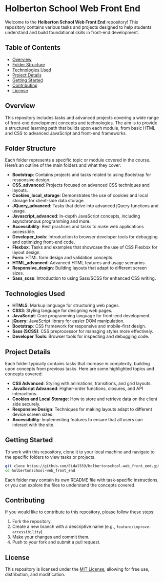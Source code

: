 
# Holberton School Web Front End

Welcome to the **Holberton School Web Front End** repository! This repository contains various tasks and projects designed to help students understand and build foundational skills in front-end development.

## Table of Contents
- [Overview](#overview)
- [Folder Structure](#folder-structure)
- [Technologies Used](#technologies-used)
- [Project Details](#project-details)
- [Getting Started](#getting-started)
- [Contributing](#contributing)
- [License](#license)

## Overview

This repository includes tasks and advanced projects covering a wide range of front-end development concepts and technologies. The aim is to provide a structured learning path that builds upon each module, from basic HTML and CSS to advanced JavaScript and front-end frameworks.

## Folder Structure

Each folder represents a specific topic or module covered in the course. Here’s an outline of the main folders and what they cover:

- **Bootstrap**: Contains projects and tasks related to using Bootstrap for responsive design.
- **CSS_advanced**: Projects focused on advanced CSS techniques and layouts.
- **Cookies_local_storage**: Demonstrates the use of cookies and local storage for client-side data storage.
- **JQuery_advanced**: Tasks that delve into advanced jQuery functions and usage.
- **Javascript_advanced**: In-depth JavaScript concepts, including asynchronous programming and more.
- **Accessibility**: Best practices and tasks to make web applications accessible.
- **Developer_tools**: Introduction to browser developer tools for debugging and optimizing front-end code.
- **Flexbox**: Tasks and examples that showcase the use of CSS Flexbox for layout design.
- **Form**: HTML form design and validation concepts.
- **HTML_advanced**: Advanced HTML features and usage scenarios.
- **Responsive_design**: Building layouts that adapt to different screen sizes.
- **Sass_scss**: Introduction to using Sass/SCSS for enhanced CSS writing.

## Technologies Used

- **HTML5**: Markup language for structuring web pages.
- **CSS3**: Styling language for designing web pages.
- **JavaScript**: Core programming language for front-end development.
- **jQuery**: JavaScript library for easier DOM manipulation.
- **Bootstrap**: CSS framework for responsive and mobile-first design.
- **Sass (SCSS)**: CSS preprocessor for managing styles more effectively.
- **Developer Tools**: Browser tools for inspecting and debugging code.

## Project Details

Each folder typically contains tasks that increase in complexity, building upon concepts from previous tasks. Here are some highlighted topics and concepts covered:

- **CSS Advanced**: Styling with animations, transitions, and grid layouts.
- **JavaScript Advanced**: Higher-order functions, closures, and API interactions.
- **Cookies and Local Storage**: How to store and retrieve data on the client side securely.
- **Responsive Design**: Techniques for making layouts adapt to different device screen sizes.
- **Accessibility**: Implementing features to ensure that all users can interact with the site.

## Getting Started

To work with this repository, clone it to your local machine and navigate to the specific folders to view tasks or projects.

```bash
git clone https://github.com/Eidal559/holbertonschool-web_front_end.git
cd holbertonschool-web_front_end
```

Each folder may contain its own README file with task-specific instructions, or you can explore the files to understand the concepts covered.

## Contributing

If you would like to contribute to this repository, please follow these steps:

1. Fork the repository.
2. Create a new branch with a descriptive name (e.g., `feature/improve-accessibility`).
3. Make your changes and commit them.
4. Push to your fork and submit a pull request.

## License

This repository is licensed under the [MIT License](LICENSE), allowing for free use, distribution, and modification.
